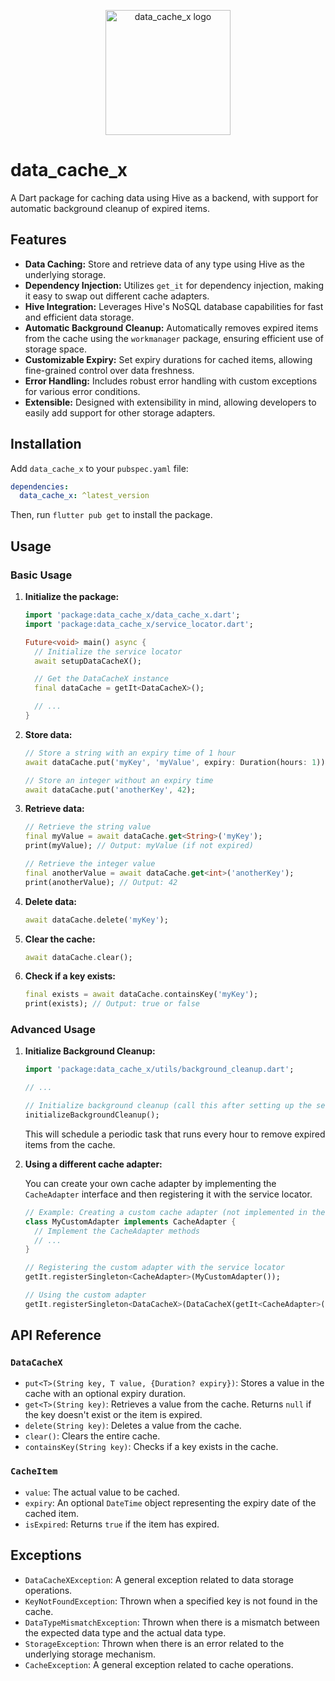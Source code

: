 <p align="center">
  <img src="https://i.postimg.cc/dQCB3rxM/fbc2d4a9-5805-4368-b160-cc9613eb0a0f.jpg" alt="data_cache_x logo" width="200"/>
</p>

# data_cache_x

A Dart package for caching data using Hive as a backend, with support for automatic background cleanup of expired items.

## Features

- **Data Caching:** Store and retrieve data of any type using Hive as the underlying storage.
- **Dependency Injection:** Utilizes `get_it` for dependency injection, making it easy to swap out different cache adapters.
- **Hive Integration:** Leverages Hive's NoSQL database capabilities for fast and efficient data storage.
- **Automatic Background Cleanup:** Automatically removes expired items from the cache using the `workmanager` package, ensuring efficient use of storage space.
- **Customizable Expiry:** Set expiry durations for cached items, allowing fine-grained control over data freshness.
- **Error Handling:** Includes robust error handling with custom exceptions for various error conditions.
- **Extensible:** Designed with extensibility in mind, allowing developers to easily add support for other storage adapters.

## Installation

Add `data_cache_x` to your `pubspec.yaml` file:

```yaml
dependencies:
  data_cache_x: ^latest_version
```

Then, run `flutter pub get` to install the package.

## Usage

### Basic Usage

1. **Initialize the package:**

   ```dart
   import 'package:data_cache_x/data_cache_x.dart';
   import 'package:data_cache_x/service_locator.dart';

   Future<void> main() async {
     // Initialize the service locator
     await setupDataCacheX();

     // Get the DataCacheX instance
     final dataCache = getIt<DataCacheX>();

     // ...
   }
   ```

2. **Store data:**

   ```dart
   // Store a string with an expiry time of 1 hour
   await dataCache.put('myKey', 'myValue', expiry: Duration(hours: 1));

   // Store an integer without an expiry time
   await dataCache.put('anotherKey', 42);
   ```

3. **Retrieve data:**

   ```dart
   // Retrieve the string value
   final myValue = await dataCache.get<String>('myKey');
   print(myValue); // Output: myValue (if not expired)

   // Retrieve the integer value
   final anotherValue = await dataCache.get<int>('anotherKey');
   print(anotherValue); // Output: 42
   ```

4. **Delete data:**

   ```dart
   await dataCache.delete('myKey');
   ```

5. **Clear the cache:**

   ```dart
   await dataCache.clear();
   ```

6. **Check if a key exists:**

   ```dart
   final exists = await dataCache.containsKey('myKey');
   print(exists); // Output: true or false
   ```

### Advanced Usage

1. **Initialize Background Cleanup:**

   ```dart
   import 'package:data_cache_x/utils/background_cleanup.dart';

   // ...

   // Initialize background cleanup (call this after setting up the service locator)
   initializeBackgroundCleanup();
   ```

   This will schedule a periodic task that runs every hour to remove expired items from the cache.

2. **Using a different cache adapter:**

   You can create your own cache adapter by implementing the `CacheAdapter` interface and then registering it with the service locator.

   ```dart
   // Example: Creating a custom cache adapter (not implemented in the provided code)
   class MyCustomAdapter implements CacheAdapter {
     // Implement the CacheAdapter methods
     // ...
   }

   // Registering the custom adapter with the service locator
   getIt.registerSingleton<CacheAdapter>(MyCustomAdapter());

   // Using the custom adapter
   getIt.registerSingleton<DataCacheX>(DataCacheX(getIt<CacheAdapter>()));
   ```

## API Reference

### `DataCacheX`

- `put<T>(String key, T value, {Duration? expiry})`: Stores a value in the cache with an optional expiry duration.
- `get<T>(String key)`: Retrieves a value from the cache. Returns `null` if the key doesn't exist or the item is expired.
- `delete(String key)`: Deletes a value from the cache.
- `clear()`: Clears the entire cache.
- `containsKey(String key)`: Checks if a key exists in the cache.

### `CacheItem`

- `value`: The actual value to be cached.
- `expiry`: An optional `DateTime` object representing the expiry date of the cached item.
- `isExpired`: Returns `true` if the item has expired.

## Exceptions

- `DataCacheXException`: A general exception related to data storage operations.
- `KeyNotFoundException`: Thrown when a specified key is not found in the cache.
- `DataTypeMismatchException`: Thrown when there is a mismatch between the expected data type and the actual data type.
- `StorageException`: Thrown when there is an error related to the underlying storage mechanism.
- `CacheException`: A general exception related to cache operations.

